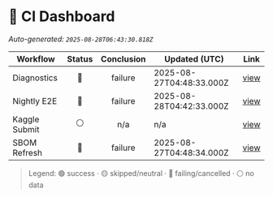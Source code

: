 # 🚦 CI Dashboard

_Auto-generated: `2025-08-28T06:43:30.818Z`_

| Workflow | Status | Conclusion | Updated (UTC) | Link |
|---|:---:|:---:|---|---|
| Diagnostics | 🔴 | failure | 2025-08-27T04:48:33.000Z | [view](https://github.com/bartytime4life/ArielSensorArray/actions/runs/17257597348) |
| Nightly E2E | 🔴 | failure | 2025-08-28T04:42:33.000Z | [view](https://github.com/bartytime4life/ArielSensorArray/actions/runs/17285998920) |
| Kaggle Submit | ⚪ | n/a | n/a | [view]( ) |
| SBOM Refresh | 🔴 | failure | 2025-08-27T04:48:34.000Z | [view](https://github.com/bartytime4life/ArielSensorArray/actions/runs/17257597598) |

> Legend: 🟢 success · 🟡 skipped/neutral · 🔴 failing/cancelled · ⚪ no data
